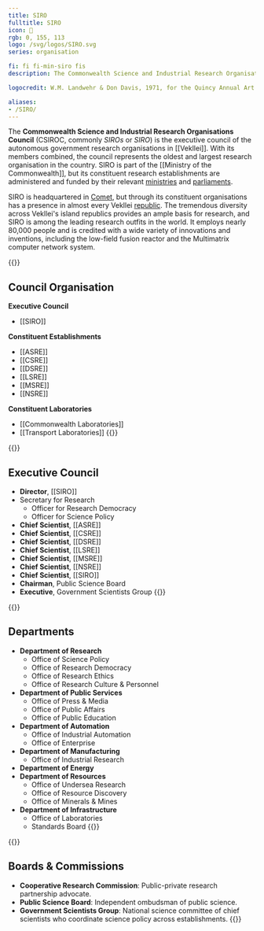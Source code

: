 ```yaml
---
title: SIRO
fulltitle: SIRO
icon: 🔬
rgb: 0, 155, 113
logo: /svg/logos/SIRO.svg
series: organisation

fi: fi fi-min-siro fis
description: The Commonwealth Science and Industrial Research Organisations Council is the executive council of many autonomous government research organisations in Vekllei. It is the oldest and largest research organisation in the country.

logocredit: W.M. Landwehr & Don Davis, 1971, for the Quincy Annual Art Show

aliases:
- /SIRO/
---
```

The <span class="fi fi-min-siro fis"></span> **Commonwealth Science and Industrial Research Organisations Council** (CSIROC, commonly *SIROs* or *SIRO*) is the executive council of the autonomous government research organisations in [[Vekllei]]. With its members combined, the council represents the oldest and largest research organisation in the country. SIRO is part of the [[Ministry of the Commonwealth]], but its constituent research establishments are administered and funded by their relevant [ministries](/ministries/) and [parliaments](/parliaments/).

SIRO is headquartered in [Comet](/comet/), but through its constituent organisations has a presence in almost every Vekllei [republic](/republics/). The tremendous diversity across Vekllei's island republics provides an ample basis for research, and SIRO is among the leading research outfits in the world. It employs nearly 80,000 people and is credited with a wide variety of innovations and inventions, including the low-field fusion reactor and the Multimatrix computer network system.

{{<note panel>}}
## Council Organisation

**Executive Council**
* [[SIRO]]

**Constituent Establishments**
* [[ASRE]]
* [[CSRE]]
* [[DSRE]]
* [[LSRE]]
* [[MSRE]]
* [[NSRE]]

**Constituent Laboratories**
* [[Commonwealth Laboratories]]
* [[Transport Laboratories]]
{{</note>}}

{{<note panel>}}
## Executive Council

* **Director**, [[SIRO]]
* Secretary for Research
	* Officer for Research Democracy
	* Officer for Science Policy
* **Chief Scientist**, [[ASRE]]
* **Chief Scientist**, [[CSRE]]
* **Chief Scientist**, [[DSRE]]
* **Chief Scientist**, [[LSRE]]
* **Chief Scientist**, [[MSRE]]
* **Chief Scientist**, [[NSRE]]
* **Chief Scientist**, [[SIRO]]
* **Chairman**, Public Science Board
* **Executive**, Government Scientists Group
{{</note>}}

{{<note panel>}}
## Departments
* **Department of Research**
	* Office of Science Policy
	* Office of Research Democracy
	* Office of Research Ethics
	* Office of Research Culture & Personnel
* **Department of Public Services**
	* Office of Press & Media
	* Office of Public Affairs
	* Office of Public Education
* **Department of Automation**
	* Office of Industrial Automation
	* Office of Enterprise
* **Department of Manufacturing**
	* Office of Industrial Research
* **Department of Energy**
* **Department of Resources**
	* Office of Undersea Research
	* Office of Resource Discovery
	* Office of Minerals & Mines
* **Department of Infrastructure**
	* Office of Laboratories
	* Standards Board
{{</note>}}

{{<note panel>}}
## Boards & Commissions

* **Cooperative Research Commission**: Public-private research partnership advocate.
* **Public Science Board**: Independent ombudsman of public science.
* **Government Scientists Group**: National science committee of chief scientists who coordinate science policy across establishments.
{{</note>}}
